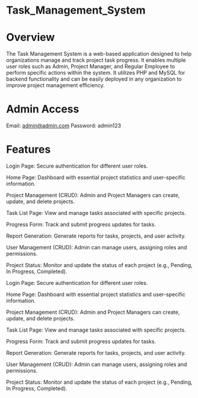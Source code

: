 # Task_Management_System

# Overview
The Task Management System is a web-based application designed to help organizations manage and track project task progress. It enables multiple user roles such as Admin, Project Manager, and Regular Employee to perform specific actions within the system. It utilizes PHP and MySQL for backend functionality and can be easily deployed in any organization to improve project management efficiency.

# Admin Access
Email: admin@admin.com
Password: admin123

# Features

Login Page: Secure authentication for different user roles.

Home Page: Dashboard with essential project statistics and user-specific information.

Project Management (CRUD): Admin and Project Managers can create, update, and delete projects.

Task List Page: View and manage tasks associated with specific projects.

Progress Form: Track and submit progress updates for tasks.

Report Generation: Generate reports for tasks, projects, and user activity.

User Management (CRUD): Admin can manage users, assigning roles and permissions.

Project Status: Monitor and update the status of each project (e.g., Pending, In Progress, Completed).

Login Page: Secure authentication for different user roles.

Home Page: Dashboard with essential project statistics and user-specific information.

Project Management (CRUD): Admin and Project Managers can create, update, and delete projects.

Task List Page: View and manage tasks associated with specific projects.

Progress Form: Track and submit progress updates for tasks.

Report Generation: Generate reports for tasks, projects, and user activity.

User Management (CRUD): Admin can manage users, assigning roles and permissions.

Project Status: Monitor and update the status of each project (e.g., Pending, In Progress, Completed).

